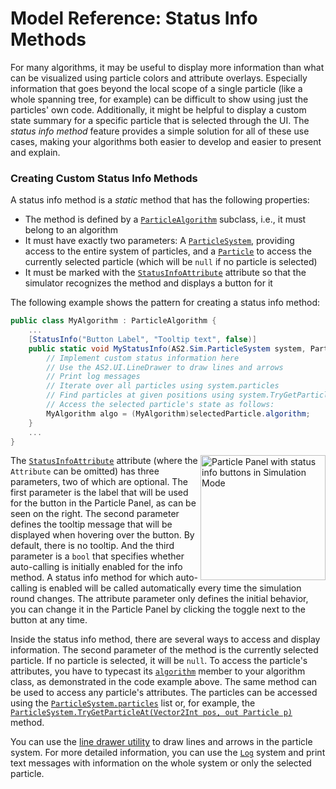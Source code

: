 # Model Reference: Status Info Methods

For many algorithms, it may be useful to display more information than what can be visualized using particle colors and attribute overlays.
Especially information that goes beyond the local scope of a single particle (like a whole spanning tree, for example) can be difficult to show using just the particles' own code.
Additionally, it might be helpful to display a custom state summary for a specific particle that is selected through the UI.
The *status info method* feature provides a simple solution for all of these use cases, making your algorithms both easier to develop and easier to present and explain.


### Creating Custom Status Info Methods

A status info method is a *static* method that has the following properties:
- The method is defined by a [`ParticleAlgorithm`][1] subclass, i.e., it must belong to an algorithm
- It must have exactly two parameters: A [`ParticleSystem`][2], providing access to the entire system of particles, and a [`Particle`][3] to access the currently selected particle (which will be `null` if no particle is selected)
- It must be marked with the [`StatusInfoAttribute`][4] attribute so that the simulator recognizes the method and displays a button for it

The following example shows the pattern for creating a status info method:
```csharp
public class MyAlgorithm : ParticleAlgorithm {
    ...
    [StatusInfo("Button Label", "Tooltip text", false)]
    public static void MyStatusInfo(AS2.Sim.ParticleSystem system, Particle selectedParticle) {
        // Implement custom status information here
        // Use the AS2.UI.LineDrawer to draw lines and arrows
        // Print log messages
        // Iterate over all particles using system.particles
        // Find particles at given positions using system.TryGetParticleAt(Vector2Int, out Particle)
        // Access the selected particle's state as follows:
        MyAlgorithm algo = (MyAlgorithm)selectedParticle.algorithm;
    }
    ...
}
```

<img src="~/images/particle_panel_sim.png" alt="Particle Panel with status info buttons in Simulation Mode" title="Particle Panel with status info buttons in Simulation Mode" width="200" align="right"/>

The [`StatusInfoAttribute`][4] attribute (where the `Attribute` can be omitted) has three parameters, two of which are optional.
The first parameter is the label that will be used for the button in the Particle Panel, as can be seen on the right.
The second parameter defines the tooltip message that will be displayed when hovering over the button.
By default, there is no tooltip.
And the third parameter is a `bool` that specifies whether auto-calling is initially enabled for the info method.
A status info method for which auto-calling is enabled will be called automatically every time the simulation round changes.
The attribute parameter only defines the initial behavior, you can change it in the Particle Panel by clicking the toggle next to the button at any time.

Inside the status info method, there are several ways to access and display information.
The second parameter of the method is the currently selected particle.
If no particle is selected, it will be `null`.
To access the particle's attributes, you have to typecast its [`algorithm`][6] member to your algorithm class, as demonstrated in the code example above.
The same method can be used to access any particle's attributes.
The particles can be accessed using the [`ParticleSystem.particles`][7] list or, for example, the [`ParticleSystem.TryGetParticleAt(Vector2Int pos, out Particle p)`][8] method.

You can use the [line drawer utility](collisions.md) to draw lines and arrows in the particle system.
For more detailed information, you can use the [`Log`][5] system and print text messages with information on the whole system or only the selected particle.



[1]: xref:AS2.Sim.ParticleAlgorithm
[2]: xref:AS2.Sim.ParticleSystem
[3]: xref:AS2.Sim.Particle
[4]: xref:AS2.StatusInfoAttribute
[5]: xref:AS2.Log
[6]: xref:AS2.Sim.Particle.algorithm
[7]: xref:AS2.Sim.ParticleSystem.particles
[8]: xref:AS2.Sim.ParticleSystem.TryGetParticleAt(Vector2Int,AS2.Visuals.IParticleState@)
